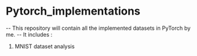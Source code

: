 # Pytorch_implementations
-- This repository will contain all the implemented datasets in PyTorch by me. -- 
It includes :
 1. MNIST dataset analysis
